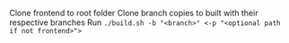 Clone frontend to root folder
Clone branch copies to built with their respective branches
Run `./build.sh -b "<branch>" <-p "<optional path if not frontend>">`
